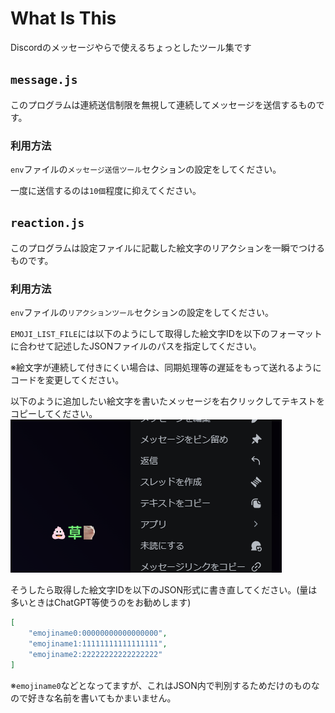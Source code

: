 # What Is This
Discordのメッセージやらで使えるちょっとしたツール集です

## `message.js`
このプログラムは連続送信制限を無視して連続してメッセージを送信するものです。
### 利用方法
`env`ファイルの`メッセージ送信ツール`セクションの設定をしてください。

一度に送信するのは`10個`程度に抑えてください。

## `reaction.js`
このプログラムは設定ファイルに記載した絵文字のリアクションを一瞬でつけるものです。
### 利用方法
`env`ファイルの`リアクションツール`セクションの設定をしてください。

`EMOJI_LIST_FILE`には以下のようにして取得した絵文字IDを以下のフォーマットに合わせて記述したJSONファイルのパスを指定してください。

※絵文字が連続して付きにくい場合は、同期処理等の遅延をもって送れるようにコードを変更してください。


以下のように追加したい絵文字を書いたメッセージを右クリックしてテキストをコピーしてください。
![コピーする](./images/0.png)

そうしたら取得した絵文字IDを以下のJSON形式に書き直してください。(量は多いときはChatGPT等使うのをお勧めします)
```json
[
    "emojiname0:00000000000000000",
    "emojiname1:11111111111111111",
    "emojiname2:22222222222222222"
]
```
※`emojiname0`などとなってますが、これはJSON内で判別するためだけのものなので好きな名前を書いてもかまいません。
